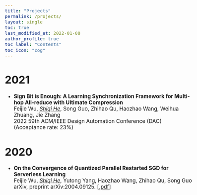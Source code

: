 ```yaml
---
title: "Projects"
permalink: /projects/
layout: single
toc: true
last_modified_at: 2022-01-08
author_profile: true
toc_label: "Contents"
toc_icon: "cog"
---
```

<style type="text/css">

body{ /* Normal  */
      font-size: 17px;
  }

.author__avatar{
    padding-left:10%;
    padding-right:10%;
}

.author__content{
    text-align: center;

}

.author__avatar img{
    max-width:100%;
}

.author__urls{
    padding-left: 15%;
}

.page__content p {
    margin-top: 1.5em;
    margin-bottom: 1.5em;
}

.page{
    padding-right: 15%;
}
</style>

<!-- # Heading
sss -->
# 2021
<ul>
 <li>
<strong>Sign Bit is Enough: A Learning Synchronization Framework for Multi-hop All-reduce with Ultimate Compression</strong>
<br/>Feijie Wu, <u><em>Shiqi He</em></U>, Song Guo, Zhihao Qu, Haozhao Wang, Weihua Zhuang, Jie Zhang
<br/> 2022 59th ACM/IEEE Design Automation Conference (DAC) (Acceptance rate: 23%)
</li>
</ul>

# 2020
<ul>
<li>
<strong>On the Convergence of Quantized Parallel Restarted SGD for Serverless Learning</strong>
<br/>Feijie Wu, <u><em>Shiqi He</em></U>, Yutong Yang, Haozhao Wang, Zhihao Qu, Song Guo
<br/> arXiv, preprint arXiv:2004.09125. [<a href="https://arxiv.org/pdf/2004.09125.pdf" title="p1">.pdf</a>]
</li>
</ul>
